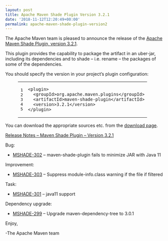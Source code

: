 ```yaml
---
layout: post
title: Apache Maven Shade Plugin Version 3.2.1
date: '2018-11-12T12:20:49+00:00'
permalink: apache-maven-shade-plugin-version2
---
```

<div class="entry-content"><p>The Apache Maven team is pleased to announce the release of the <a href="http://maven.apache.org/plugins/maven-shade-plugin/">Apache
Maven Shade Plugin, version 3.2.1</a>.</p>

<p>This plugin provides the capability to package the artifact in an uber-jar,
including its dependencies and to shade &ndash; i.e. rename &ndash; the packages of some of
the dependencies.</p>

<p>You should specify the version in your project&rsquo;s plugin configuration:</p>

<figure class='code'><figcaption><span></span></figcaption><div class="highlight"><table><tr><td class="gutter"><pre class="line-numbers"><span class='line-number'>1</span>
<span class='line-number'>2</span>
<span class='line-number'>3</span>
<span class='line-number'>4</span>
<span class='line-number'>5</span>
</pre></td><td class='code'><pre><code class='xml'><span class='line'><span class="nt">&lt;plugin&gt;</span>
</span><span class='line'>  <span class="nt">&lt;groupId&gt;</span>org.apache.maven.plugins<span class="nt">&lt;/groupId&gt;</span>
</span><span class='line'>  <span class="nt">&lt;artifactId&gt;</span>maven-shade-plugin<span class="nt">&lt;/artifactId&gt;</span>
</span><span class='line'>  <span class="nt">&lt;version&gt;</span>3.2.1<span class="nt">&lt;/version&gt;</span>
</span><span class='line'><span class="nt">&lt;/plugin&gt;</span>
</span></code></pre></td></tr></table></div></figure>


<p>You can download the appropriate sources etc. from the <a href="https://maven.apache.org/plugins/maven-shade-plugin/download.cgi">download page</a>.</p>

<!-- more -->

<p><a href="https://issues.apache.org/jira/secure/ReleaseNote.jspa?projectId=12317921&amp;version=12344059">Release Notes &ndash; Maven Shade Plugin &ndash; Version 3.2.1</a></p>

<p>Bug:</p>

<ul>
<li><a href="https://issues.apache.org/jira/browse/MSHADE-302">MSHADE-302</a> &ndash; maven-shade-plugin fails to minimize JAR with Java 11</li>
</ul>


<p>Improvement:</p>

<ul>
<li><a href="https://issues.apache.org/jira/browse/MSHADE-303">MSHADE-303</a> &ndash; Suppress module-info.class warning if the file if filtered</li>
</ul>


<p>Task:</p>

<ul>
<li><a href="https://issues.apache.org/jira/browse/MSHADE-301">MSHADE-301</a> &ndash; java11 support</li>
</ul>


<p>Dependency upgrade:</p>

<ul>
<li><a href="https://issues.apache.org/jira/browse/MSHADE-299">MSHADE-299</a> &ndash; Upgrade maven-dependency-tree to 3.0.1</li>
</ul>


<p>Enjoy,</p>

<p>-The Apache Maven team</p>
</div>
